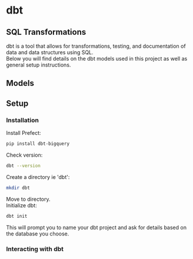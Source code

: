 # dbt
## SQL Transformations
dbt is a tool that allows for transformations, testing, and documentation of data and data structures using SQL.  
Below you will find details on the dbt models used in this project as well as general setup instructions.  

## Models

## Setup

### Installation
Install Prefect:
```bash
pip install dbt-bigquery
```
Check version:
```bash
dbt --version
```
Create a directory ie 'dbt':
```bash
mkdir dbt
```
Move to directory.  
Initialize dbt:
```bash
dbt init
```
This will prompt you to name your dbt project and ask for details based on the database you choose.


### Interacting with dbt

